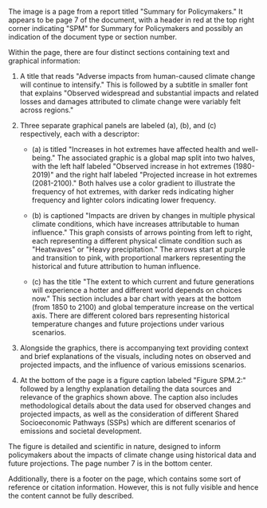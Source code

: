 The image is a page from a report titled "Summary for Policymakers." It appears to be page 7 of the document, with a header in red at the top right corner indicating "SPM" for Summary for Policymakers and possibly an indication of the document type or section number.

Within the page, there are four distinct sections containing text and graphical information:

1. A title that reads "Adverse impacts from human-caused climate change will continue to intensify." This is followed by a subtitle in smaller font that explains "Observed widespread and substantial impacts and related losses and damages attributed to climate change were variably felt across regions."

2. Three separate graphical panels are labeled (a), (b), and (c) respectively, each with a descriptor:

   - (a) is titled "Increases in hot extremes have affected health and well-being." The associated graphic is a global map split into two halves, with the left half labeled "Observed increase in hot extremes (1980-2019)" and the right half labeled "Projected increase in hot extremes (2081-2100)." Both halves use a color gradient to illustrate the frequency of hot extremes, with darker reds indicating higher frequency and lighter colors indicating lower frequency.
   
   - (b) is captioned "Impacts are driven by changes in multiple physical climate conditions, which have increases attributable to human influence." This graph consists of arrows pointing from left to right, each representing a different physical climate condition such as "Heatwaves" or "Heavy precipitation." The arrows start at purple and transition to pink, with proportional markers representing the historical and future attribution to human influence.
   
   - (c) has the title "The extent to which current and future generations will experience a hotter and different world depends on choices now." This section includes a bar chart with years at the bottom (from 1850 to 2100) and global temperature increase on the vertical axis. There are different colored bars representing historical temperature changes and future projections under various scenarios.

3. Alongside the graphics, there is accompanying text providing context and brief explanations of the visuals, including notes on observed and projected impacts, and the influence of various emissions scenarios.

4. At the bottom of the page is a figure caption labeled "Figure SPM.2:" followed by a lengthy explanation detailing the data sources and relevance of the graphics shown above. The caption also includes methodological details about the data used for observed changes and projected impacts, as well as the consideration of different Shared Socioeconomic Pathways (SSPs) which are different scenarios of emissions and societal development.

The figure is detailed and scientific in nature, designed to inform policymakers about the impacts of climate change using historical data and future projections. The page number 7 is in the bottom center.

Additionally, there is a footer on the page, which contains some sort of reference or citation information. However, this is not fully visible and hence the content cannot be fully described.